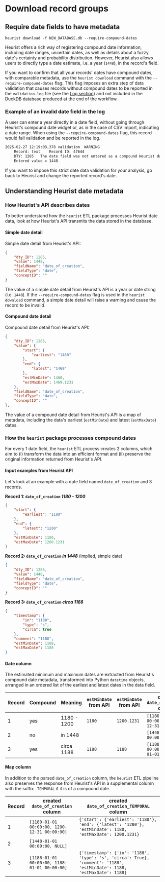 # Download record groups

## Require date fields to have metadata

```shell
heurist download -f NEW_DATABASE.db --require-compound-dates
```

Heurist offers a rich way of registering compound date information, including date ranges, uncertain dates, as well as details about a fuzzy date's certainty and probability distribution. However, Heurist also allows users to directly type a date estimate, i.e. a year (`1448`), in the record's field.

If you want to confirm that all your records' dates have compound dates, with comparable metadata, use the `heurist download` command with the `--require-compound-dates` flag. This flag imposes an extra step of data validation that causes records without compound dates to be reported in the `validation.log` file (see the [Log section](./logs.md)) and not included in the DuckDB database produced at the end of the workflow.

### Example of an invalid date field in the log

A user can enter a year directly in a date field, without going through Heurist's compound date widget or, as in the case of CSV import, indicating a date range. When using the `--require-compound-dates` flag, this record would fail validation and be reported in the log.

```txt
2025-02-27 12:19:03,378 validation  WARNING
    Record: text    Record ID: 47644
    DTY: 1285   The date field was not entered as a compound Heurist date object.
    Entered value = 1448
```

If you want to impose this strict date data validation for your analysis, go back to Heurist and change the reported record's date.

## Understanding Heurist date metadata

### How Heurist's API describes dates

To better understand how the `heurist` ETL package processes Heurist date data, look at how Heurist's API transmits the data stored in the database.

#### Simple date detail

Simple date detail from Heurist's API:

```json
{
    "dty_ID": 1285,
    "value": 1448,
    "fieldName": "date_of_creation",
    "fieldType": "date",
    "conceptID": ""
}
```

The value of a simple date detail from Heurist's API is a year or date string (i.e. `1448`). If the `--require-compound-dates` flag is used in the `heurist download` command, a simple date detail will raise a warning and cause the record to be invalid.

#### Compound date detail

Compound date detail from Heurist's API:

```json
{
    "dty_ID": 1285,
    "value": {
        "start": {
            "earliest": "1460"
        },
        "end": {
            "latest": "1469"
        },
        "estMinDate": 1460,
        "estMaxDate": 1469.1231
    },
    "fieldName": "date_of_creation",
    "fieldType": "date",
    "conceptID": ""
},
```

The value of a compound date detail from Heurist's API is a map of metadata, including the data's earliest (`estMinDate`) and latest (`estMaxDate`) dates.

### How the `heurist` package processes compound dates

For every 1 date field, the `heurist` ETL process creates 2 columns, which aim to (i) transform the data into an efficient format and (ii) preserve the original information returned from Heurist's API.

#### Input examples from Heurist API

Let's look at an example with a date field named `date_of_creation` and 3 records.

**Record 1: `date_of_creation` _1180 - 1200_**

```json
{
    "start": {
        "earliest": "1180"
    },
    "end": {
        "latest": "1200"
    },
    "estMinDate": 1180,
    "estMaxDate": 1200.1231
}
```

**Record 2: `date_of_creation` _in 1448_** (implied, simple date)

```json
{
    "dty_ID": 1285,
    "value": 1448,
    "fieldName": "date_of_creation",
    "fieldType": "date",
    "conceptID": ""
}
```

**Record 3: `date_of_creation` _circa 1188_**

```json
{
    "timestamp": {
        "in": "1188",
        "type": "s",
        "circa": true
    },
    "comment": "1188",
    "estMinDate": 1188,
    "estMaxDate": 1188
}
```

#### Date column

The estimated minimum and maximum dates are extracted from Heurist's compound date metadata, transformed into Python `datetime` objects, arranged in an ordered list of the earliest and latest dates in the data field.

|Record|Compound|Meaning|`estMinDate` from API|`estMinDate` from API|created `date_of_creation` column|
|--|--|--|--|--|--|
|1|yes|1180 - 1200|`1180`|`1200.1231`|`[1180-01-01 00:00:00, 1200-12-31 00:00:00]`|
|2|no|in 1448|||`[1448-01-01 00:00:00, NULL]`|
|3|yes|circa 1188|`1188`|`1188`|`[1188-01-01 00:00:00, 1188-01-01 00:00:00]`|

#### Map column

In addition to the parsed `date_of_creation` column, the `heurist` ETL pipeline also preserves the response from Heurist's API in a supplemental column with the suffix `_TEMPORAL` if it is of a compound date.

|Record|created `date_of_creation` column|created `date_of_creation_TEMPORAL` column|
|--|--|--|
|1|`[1180-01-01 00:00:00, 1200-12-31 00:00:00]`|`{'start': {'earliest': '1180'}, 'end': {'latest': '1200'}, 'estMinDate': 1180, 'estMaxDate': 1200.1231}`|
|2|`[1448-01-01 00:00:00, NULL]`||
|3|`[1188-01-01 00:00:00, 1188-01-01 00:00:00]`|`{'timestamp': {'in': '1188', 'type': 's', 'circa': True}, 'comment': '1188', 'estMinDate': 1188, 'estMaxDate': 1188}`|
